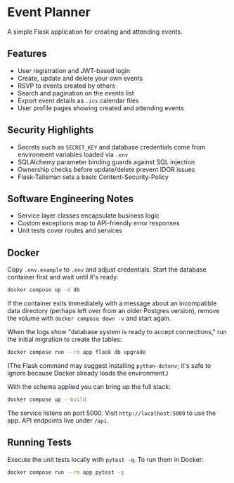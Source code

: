 # Event Planner

A simple Flask application for creating and attending events.

## Features

- User registration and JWT-based login
- Create, update and delete your own events
- RSVP to events created by others
- Search and pagination on the events list
- Export event details as `.ics` calendar files
- User profile pages showing created and attending events

## Security Highlights

- Secrets such as `SECRET_KEY` and database credentials come from environment
  variables loaded via `.env`
- SQLAlchemy parameter binding guards against SQL injection
- Ownership checks before update/delete prevent IDOR issues
- Flask-Talisman sets a basic Content-Security-Policy

## Software Engineering Notes

- Service layer classes encapsulate business logic
- Custom exceptions map to API-friendly error responses
- Unit tests cover routes and services

## Docker

Copy `.env.example` to `.env` and adjust credentials. Start the database container first and wait until it's ready:

```bash
docker compose up -d db
```

If the container exits immediately with a message about an incompatible data
directory (perhaps left over from an older Postgres version), remove the volume
with `docker compose down -v` and start again.

When the logs show "database system is ready to accept connections," run the initial migration to create the tables:

```bash
docker compose run --rm app flask db upgrade
```

(The Flask command may suggest installing `python-dotenv`; it's safe to ignore because Docker already loads the environment.)

With the schema applied you can bring up the full stack:

```bash
docker compose up --build
```

The service listens on port 5000. Visit `http://localhost:5000` to use the app.
API endpoints live under `/api`.

## Running Tests

Execute the unit tests locally with `pytest -q`. To run them in Docker:

```bash
docker compose run --rm app pytest -q
```
